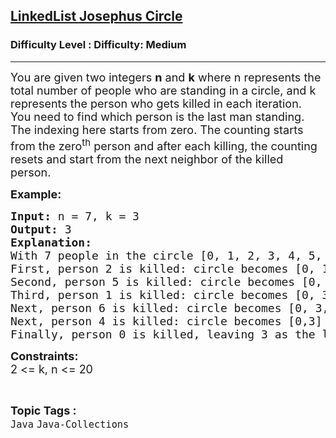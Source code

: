 <h2><a href="https://www.geeksforgeeks.org/problems/linkedlist-josephus-circle/1?page=1&difficulty=Medium&status=unsolved&sortBy=accuracy">LinkedList Josephus Circle</a></h2><h3>Difficulty Level : Difficulty: Medium</h3><hr><div class="problems_problem_content__Xm_eO"><p><span style="font-size: 18px;">You are given two integers <strong>n</strong> and <strong>k</strong> where n represents the total number of people who are standing in a circle, and k represents the person who gets killed in each iteration.<br></span><span style="font-size: 18px;">You need to find which person is the last man standing. The indexing here starts from zero. The counting starts from the zero<sup>th</sup> person and after each killing, the counting resets and start from the next neighbor of the killed person.</span></p>
<p><strong><span style="font-size: 18px;">Example:</span></strong></p>
<pre><span style="font-size: 18px;"><strong>Input: </strong>n = 7, k = 3
<strong>Output: </strong>3</span>
<span style="font-size: 18px;"><strong>Explanation:<br></strong>With 7 people in the circle [0, 1, 2, 3, 4, 5, 6], counting every 3rd person:<br>First, person 2 is killed: circle becomes [0, 1, 3, 4, 5, 6]<br>Second, person 5 is killed: circle becomes [0, 1, 3, 4, 6]<br>Third, person 1 is killed: circle becomes [0, 3, 4, 6]<br>Next, person 6 is killed: circle becomes [0, 3, 4]<br>Next, person 4 is killed: circle becomes [0,3]<br>Finally, person 0 is killed, leaving 3 as the last person standing</span></pre>
<p><span style="font-size: 18px;"><strong>Constraints:</strong><br>2 &lt;= k, n &lt;= 20</span></p></div><br><p><span style=font-size:18px><strong>Topic Tags : </strong><br><code>Java</code>&nbsp;<code>Java-Collections</code>&nbsp;